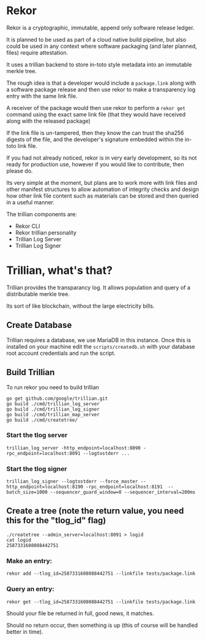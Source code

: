 # Rekor

Rekor is a cryptographic, immutable, append only software release ledger.

It is planned to be used as part of a cloud native build pipeline, but also could be used
in any context where software packaging (and later planned, files) require attestation.

It uses a trillian backend to store in-toto style metadata into an immutable merkle tree.

The rough idea is that a developer would include a `package.link` along with a software
package release and then use rekor to make a transparency log entry with the same link file.

A receiver of the package would then use rekor to perform a `rekor get` command using the exact
same link file (that they would have received along with the released package)

If the link file is un-tampered, then they know the can trust the sha256 digests of the file, and the
developer's signature embedded within the in-toto link file.

If you had not already noticed, rekor is in very early development, so its not ready for production
use, however if you would like to contribute, then please do.

Its very simple at the moment, but plans are to work more with link files and other manifest structures
to allow automation of  integrity checks and design how other link file content such as materials can
be stored and then queried in a useful manner. 

The trillian components are:

* Rekor CLI
* Rekor trillian personality
* Trillian Log Server
* Trillian Log Signer

# Trillian, what's that?

Trillian provides the transparancy log. It allows population and query of
a distributable merkle tree.

Its sort of like blockchain, without the large electricity bills.

## Create Database

Trillian requires a database, we use MariaDB in this instance. Once this
is installed on your machine edit the `scripts/createdb.sh` with your
database root account credentials and run the script.

## Build Trillian

To run rekor you need to build trillian

```
go get github.com/google/trillian.git
go build ./cmd/trillian_log_server
go build ./cmd/trillian_log_signer
go build ./cmd/trillian_map_server
go build ./cmd/createtree/

```

### Start the tlog server

```
trillian_log_server -http_endpoint=localhost:8090 -rpc_endpoint=localhost:8091 --logtostderr ...
```

### Start the tlog signer

```
trillian_log_signer --logtostderr --force_master --http_endpoint=localhost:8190 -rpc_endpoint=localhost:8191  --batch_size=1000 --sequencer_guard_window=0 --sequencer_interval=200ms
```

## Create a tree (note the return value, you need this for the "tlog_id" flag)

```
./createtree --admin_server=localhost:8091 > logid
cat logid
2587331608088442751
```

### Make an entry:

```
rekor add --tlog_id=2587331608088442751 --linkfile tests/package.link 
```

### Query an entry:

```
rekor get --tlog_id=2587331608088442751 --linkfile tests/package.link 
```

Should your file be returned in full, good news, it matches. 

Should no return occur, then something is up (this of course will be handled
better in time).
